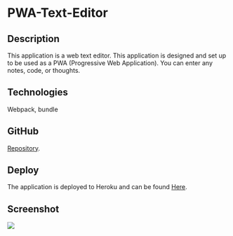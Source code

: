 # PWA-Text-Editor

## Description
This application is a web text editor.  This application is designed and set up to be used as a PWA (Progressive Web Application).  You can enter any notes, code, or thoughts.  
## Technologies
Webpack, bundle
## GitHub
 [Repository](https://github.com/Preranashukla/PWA-Text-Editor.git).

## Deploy
The application is deployed to Heroku and can be found [Here](https://mypwa-app.herokuapp.com/).

## Screenshot
![](screeshot.PNG)

